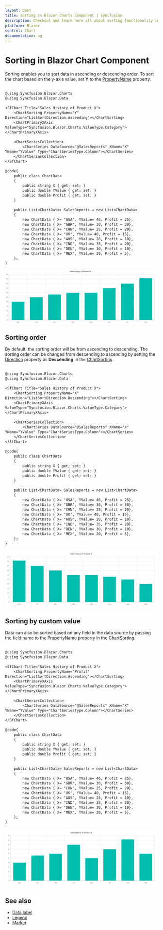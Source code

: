 ```yaml
---
layout: post
title: Sorting in Blazor Charts Component | Syncfusion
description: Checkout and learn here all about sorting functionality in Syncfusion Blazor Charts component and more.
platform: Blazor
control: Chart
documentation: ug
---
```


# Sorting in Blazor Chart Component

Sorting enables you to sort data in ascending or descending order. To sort the chart based on the y-axis value, set **Y** to the [PropertyName](https://help.syncfusion.com/cr/blazor/Syncfusion.Blazor.Charts.ChartSorting.html#Syncfusion_Blazor_Charts_ChartSorting_PropertyName) property.

```cshtml

@using Syncfusion.Blazor.Charts
@using Syncfusion.Blazor.Data

<SfChart Title="Sales History of Product X">
    <ChartSorting PropertyName="Y" Direction="ListSortDirection.Ascending"></ChartSorting>
    <ChartPrimaryXAxis ValueType="Syncfusion.Blazor.Charts.ValueType.Category"></ChartPrimaryXAxis>

    <ChartSeriesCollection>
        <ChartSeries DataSource="@SalesReports" XName="X" YName="YValue" Type="ChartSeriesType.Column"></ChartSeries>
    </ChartSeriesCollection>
</SfChart>

@code{
    public class ChartData
    {
        public string X { get; set; }
        public double YValue { get; set; }
        public double Profit { get; set; }
    }

    public List<ChartData> SalesReports = new List<ChartData>
    {
        new ChartData { X= "USA", YValue= 46, Profit = 25},
        new ChartData { X= "GBR", YValue= 30, Profit = 30},
        new ChartData { X= "CHN", YValue= 25, Profit = 20},
        new ChartData { X= "UK", YValue= 40, Profit = 15},
        new ChartData { X= "AUS", YValue= 28, Profit = 10},
        new ChartData { X= "IND", YValue= 35, Profit = 20},
        new ChartData { X= "DEN", YValue= 30, Profit = 10},
        new ChartData { X= "MEX", YValue= 20, Profit = 5},
    };
}

```

![Blazor Chart - Sorting by y-axis](images/sorting/sorting-yaxis-ascending.png)
<!-- {% previewsample "https://blazorplayground.syncfusion.com/embed/BthAjwDKrrBqExqd?appbar=false&editor=false&result=true&errorlist=false&theme=bootstrap5" %} -->

## Sorting order

By default, the sorting order will be from ascending to descending. The sorting order can be changed from descending to ascending by setting the [Direction](https://help.syncfusion.com/cr/blazor/Syncfusion.Blazor.Charts.ChartSorting.html#Syncfusion_Blazor_Charts_ChartSorting_Direction) property as **Descending** in the [ChartSorting](https://help.syncfusion.com/cr/blazor/Syncfusion.Blazor.Charts.ChartSorting.html).

```cshtml

@using Syncfusion.Blazor.Charts
@using Syncfusion.Blazor.Data

<SfChart Title="Sales History of Product X">
    <ChartSorting PropertyName="X" Direction="ListSortDirection.Descending"></ChartSorting>
    <ChartPrimaryXAxis ValueType="Syncfusion.Blazor.Charts.ValueType.Category"></ChartPrimaryXAxis>

    <ChartSeriesCollection>
        <ChartSeries DataSource="@SalesReports" XName="X" YName="YValue" Type="ChartSeriesType.Column"></ChartSeries>
    </ChartSeriesCollection>
</SfChart>

@code{
    public class ChartData
    {
        public string X { get; set; }
        public double YValue { get; set; }
        public double Profit { get; set; }
    }

    public List<ChartData> SalesReports = new List<ChartData>
    {
        new ChartData { X= "USA", YValue= 46, Profit = 25},
        new ChartData { X= "GBR", YValue= 30, Profit = 30},
        new ChartData { X= "CHN", YValue= 25, Profit = 20},
        new ChartData { X= "UK", YValue= 40, Profit = 15},
        new ChartData { X= "AUS", YValue= 28, Profit = 10},
        new ChartData { X= "IND", YValue= 35, Profit = 20},
        new ChartData { X= "DEN", YValue= 30, Profit = 10},
        new ChartData { X= "MEX", YValue= 20, Profit = 5},
    };
}
```

![Blazor Chart - Sort descending by y-axis](images/sorting/sorting-yaxis-descending.png)
<!-- {% previewsample "https://blazorplayground.syncfusion.com/embed/VDBAtmjKrhzUfXVJ?appbar=false&editor=false&result=true&errorlist=false&theme=bootstrap5" %} -->

## Sorting by custom value

Data can also be sorted based on any field in the data source by passing the field name to the [PropertyName](https://help.syncfusion.com/cr/blazor/Syncfusion.Blazor.Charts.ChartSorting.html#Syncfusion_Blazor_Charts_ChartSorting_PropertyName) property in the [ChartSorting](https://help.syncfusion.com/cr/blazor/Syncfusion.Blazor.Charts.ChartSorting.html).

```cshtml

@using Syncfusion.Blazor.Charts
@using Syncfusion.Blazor.Data

<SfChart Title="Sales History of Product X">
    <ChartSorting PropertyName="Profit" Direction="ListSortDirection.Ascending"></ChartSorting>
    <ChartPrimaryXAxis ValueType="Syncfusion.Blazor.Charts.ValueType.Category"></ChartPrimaryXAxis>

    <ChartSeriesCollection>
        <ChartSeries DataSource="@SalesReports" XName="X" YName="YValue" Type="ChartSeriesType.Column"></ChartSeries>
    </ChartSeriesCollection>
</SfChart>

@code{
    public class ChartData
    {
        public string X { get; set; }
        public double YValue { get; set; }
        public double Profit { get; set; }
    }

    public List<ChartData> SalesReports = new List<ChartData>
    {
        new ChartData { X= "USA", YValue= 46, Profit = 25},
        new ChartData { X= "GBR", YValue= 30, Profit = 30},
        new ChartData { X= "CHN", YValue= 25, Profit = 20},
        new ChartData { X= "UK", YValue= 40, Profit = 15},
        new ChartData { X= "AUS", YValue= 28, Profit = 10},
        new ChartData { X= "IND", YValue= 35, Profit = 20},
        new ChartData { X= "DEN", YValue= 30, Profit = 10},
        new ChartData { X= "MEX", YValue= 20, Profit = 5},
    };
}

```

![Blazor Chart - Sorting by custom value](images/sorting/custom-sorting.png)
<!-- {% previewsample "https://blazorplayground.syncfusion.com/embed/hNLKjGjKhLSJKlwO?appbar=false&editor=false&result=true&errorlist=false&theme=bootstrap5" %} -->

## See also

* [Data label](./data-labels)
* [Legend](./legend)
* [Marker](./data-markers)

